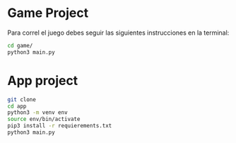 # Game Project

Para correl el juego debes seguir las siguientes instrucciones en la terminal:

```sh
cd game/
python3 main.py
```
# App project

```sh
git clone
cd app
python3 -m venv env
source env/bin/activate
pip3 install -r requierements.txt
python3 main.py 
```